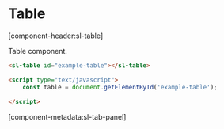 # Table

[component-header:sl-table]

Table component.

```html preview
<sl-table id="example-table"></sl-table>

<script type="text/javascript">
    const table = document.getElementById('example-table');
    
</script>
```


[component-metadata:sl-tab-panel]